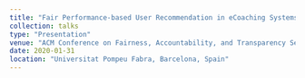 ```yaml
---
title: "Fair Performance-based User Recommendation in eCoaching Systems"
collection: talks
type: "Presentation"
venue: "ACM Conference on Fairness, Accountability, and Transparency Seminars and Hackfest at DTIC-UPF"
date: 2020-01-31
location: "Universitat Pompeu Fabra, Barcelona, Spain"
---
```

